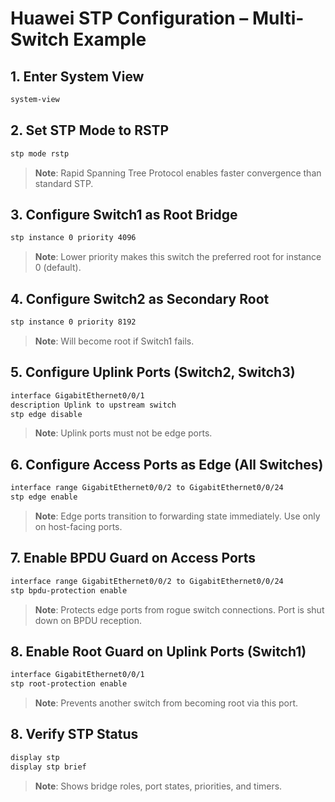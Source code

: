 # Huawei STP Configuration – Multi-Switch Example


## 1. Enter System View
```bash
system-view
```


## 2. Set STP Mode to RSTP
```bash
stp mode rstp
```
> **Note**: Rapid Spanning Tree Protocol enables faster convergence than standard STP.


## 3. Configure Switch1 as Root Bridge
```bash
stp instance 0 priority 4096
```
> **Note**: Lower priority makes this switch the preferred root for instance 0 (default).


## 4. Configure Switch2 as Secondary Root
```bash
stp instance 0 priority 8192
```
> **Note**: Will become root if Switch1 fails.


## 5. Configure Uplink Ports (Switch2, Switch3)
```bash
interface GigabitEthernet0/0/1
description Uplink to upstream switch
stp edge disable
```
> **Note**: Uplink ports must not be edge ports.


## 6. Configure Access Ports as Edge (All Switches)
```bash
interface range GigabitEthernet0/0/2 to GigabitEthernet0/0/24
stp edge enable
```
> **Note**: Edge ports transition to forwarding state immediately. Use only on host-facing ports.


## 7. Enable BPDU Guard on Access Ports
```bash
interface range GigabitEthernet0/0/2 to GigabitEthernet0/0/24
stp bpdu-protection enable
```
> **Note**: Protects edge ports from rogue switch connections. Port is shut down on BPDU reception.



## 8. Enable Root Guard on Uplink Ports (Switch1)
```bash
interface GigabitEthernet0/0/1
stp root-protection enable
```
> **Note**: Prevents another switch from becoming root via this port.



## 8. Verify STP Status
```bash
display stp
display stp brief
```
> **Note**: Shows bridge roles, port states, priorities, and timers.